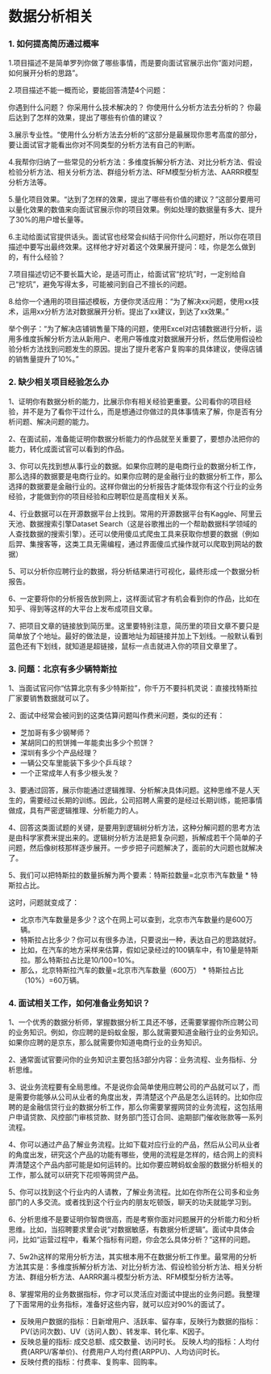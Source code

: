 # 数据分析相关

### 1. 如何提高简历通过概率

1.项目描述不是简单罗列你做了哪些事情，而是要向面试官展示出你“面对问题，如何展开分析的思路”。

2.项目描述不能一概而论，要能回答清楚4个问题：

你遇到什么问题？ 你采用什么技术解决的？ 你使用什么分析方法去分析的？ 你最后达到了怎样的效果，提出了哪些有价值的建议？

3.展示专业性。“使用什么分析方法去分析的”这部分是最展现你思考高度的部分，要让面试官才能看出你对不同类型的分析方法有自己的判断。

4.我帮你归纳了一些常见的分析方法：多维度拆解分析方法、对比分析方法、假设检验分析方法、相关分析方法、群组分析方法、RFM模型分析方法、AARRR模型分析方法等。

5.量化项目效果。“达到了怎样的效果，提出了哪些有价值的建议？”这部分要用可以量化效果的数值来向面试官展示你的项目效果。例如处理的数据量有多大、提升了30%的用户增长量等。

6.主动给面试官提供话头。面试官也经常会纠结于问你什么问题好，所以你在项目描述中要写出最终效果。这样他才好对着这个效果展开提问：哇，你是怎么做到的，有什么经验？

7.项目描述切记不要长篇大论，是适可而止，给面试官“挖坑”时，一定别给自己“挖坑”，避免写得太多，可能被问到自己不擅长的问题。

8.给你一个通用的项目描述模板，方便你灵活应用：“为了解决xx问题，使用xx技术，运用xx分析方法对数据展开分析。提出了xx建议，到达了xx效果。”

举个例子：“为了解决店铺销售量下降的问题，使用Excel对店铺数据进行分析，运用多维度拆解分析方法从新用户、老用户等维度对数据展开分析，然后使用假设检验分析方法找到问题发生的原因。提出了提升老客户复购率的具体建议，使得店铺的销售量提升了10%。”

### 2. 缺少相关项目经验怎么办

1、证明你有数据分析的能力，比展示你有相关经验更重要。公司看你的项目经验，并不是为了看你干过什么，而是想通过你做过的具体事情来了解，你是否有分析问题、解决问题的能力。

2、在面试前，准备能证明你数据分析能力的作品就至关重要了，要想办法把你的能力，转化成面试官可以看到的作品。

3、你可以先找到想从事行业的数据。如果你应聘的是电商行业的数据分析工作，那么选择的数据要是电商行业的。如果你应聘的是金融行业的数据分析工作，那么选择的数据要是金融行业的。这样你做出的分析报告才能体现你有这个行业的业务经验，才能做到你的项目经验和应聘职位是高度相关关系。

4、行业数据可以在开源数据平台上找到。常用的开源数据平台有Kaggle、阿里云天池、数据搜索引擎Dataset Search（这是谷歌推出的一个帮助数据科学领域的人查找数据的搜索引擎）。还可以使用傻瓜式爬虫工具来获取你想要的数据（例如后羿、集搜客等，这类工具无需编程，通过界面傻瓜式操作就可以爬取到网站的数据）

5、可以分析你应聘行业的数据，将分析结果进行可视化，最终形成一个数据分析报告。

6、一定要将你的分析报告放到网上，这样面试官才有机会看到你的作品，比如在知乎、得到等这样的大平台上发布成项目文章。

7、把项目文章的链接放到简历里。这里要特别注意，简历里的项目文章不要只是简单放了个地址。最好的做法是，设置地址为超链接并加上下划线。一般默认看到蓝色还有下划线，就知道是超链接，鼠标一点击就进入你的项目文章里了。

### 3. 问题：北京有多少辆特斯拉

1、当面试官问你“估算北京有多少特斯拉”，你千万不要抖机灵说：直接找特斯拉厂家要销售数据就可以了。

2、面试中经常会被问到的这类估算问题叫作费米问题，类似的还有：

* 芝加哥有多少钢琴师？ 
* 某胡同口的煎饼摊一年能卖出多少个煎饼？ 
* 深圳有多少个产品经理？ 
* 一辆公交车里能装下多少个乒乓球？ 
* 一个正常成年人有多少根头发？

3、要通过回答，展示你能通过逻辑推理、分析解决具体问题。这种思维不是人天生的，需要经过长期的训练。因此，公司招聘人需要的是经过长期训练，能把事情做成，具有严密逻辑推理、分析能力的人。

4、回答这类面试题的关键，是要用到逻辑树分析方法，这种分解问题的思考方法是由科学家费米提出来的。逻辑树分析方法是把复杂问题，拆解成若干个简单的子问题，然后像树枝那样逐步展开。一步步把子问题解决了，面前的大问题也就解决了。

5、我们可以把特斯拉的数量拆解为两个要素：特斯拉数量=北京市汽车数量 \* 特斯拉占比。

这时，问题就变成了：

* 北京市汽车数量是多少？这个在网上可以查到，北京市汽车数量约是600万辆。 
* 特斯拉占比多少？你可以有很多办法，只要说出一种，表达自己的思路就好。 
* 比如，在汽车的地方采样来估算，假如记录经过的100辆车中，有10量是特斯拉。那么特斯拉占比是10/100=10%。 
* 那么，北京特斯拉汽车的数量=北京市汽车数量（600万） \* 特斯拉占比（10%）=60万辆。

### 4. 面试相关工作，如何准备业务知识？

1、一个优秀的数据分析师，掌握数据分析工具还不够，还需要掌握你所应聘公司的业务知识。例如，你应聘的是蚂蚁金服，那么就需要知道金融行业的业务知识。如果你应聘的是京东，那么就需要你知道电商行业的业务知识。

2、通常面试官要问你的业务知识主要包括3部分内容：业务流程、业务指标、分析思维。

3、说业务流程要有全局思维。不是说你会简单使用应聘公司的产品就可以了，而是需要你能够从公司从业者的角度出发，弄清楚这个产品是怎么运转的。比如你应聘的是金融信贷行业的数据分析工作，那么你需要掌握网贷的业务流程，这包括用户申请贷款、风控部门审核贷款、财务部门签订合同、逾期部门催收账款等一系列流程。

4、你可以通过产品了解业务流程。比如下载对应行业的产品，然后从公司从业者的角度出发，研究这个产品的功能有哪些，使用的流程是怎样的，结合网上的资料弄清楚这个产品内部可能是如何运转的。比如你要应聘蚂蚁金服的数据分析相关的工作，那么就可以研究下花呗等网贷产品。

5、你可以找到这个行业内的人请教，了解业务流程。比如在你所在公司多和业务部门的人多交流。或者找到这个行业内的朋友吃顿饭，聊天的功夫就能学习到。

6、分析思维不是要证明你智商很高，而是考察你面对问题展开的分析能力和分析思维。比如，当招聘要求里会说“对数据敏感，有数据分析逻辑”。面试中具体会问，比如“运营过程中，看某个指标有问题，你会怎么具体分析？”这样的问题。

7、5w2h这样的常用分析方法，其实根本用不在数据分析工作里。最常用的分析方法其实是：多维度拆解分析方法、对比分析方法、假设检验分析方法、相关分析方法、群组分析方法、AARRR漏斗模型分析方法、RFM模型分析方法等。

8、掌握常用的业务数据指标，你才可以灵活应对面试中提出的业务问题。我整理了下面常用的业务指标，准备好这些内容，就可以应对90%的面试了。

* 反映用户数据的指标：日新增用户、活跃率、留存率，反映行为数据的指标：PV\(访问次数\)、UV（访问人数）、转发率、转化率、K因子。 
* 反映总量的指标: 成交总额、成交数量、访问时长。 反映人均的指标：人均付费\(ARPU/客单价\)、付费用户人均付费\(ARPPU\)、人均访问时长。 
* 反映付费的指标：付费率、复购率、回购率。

